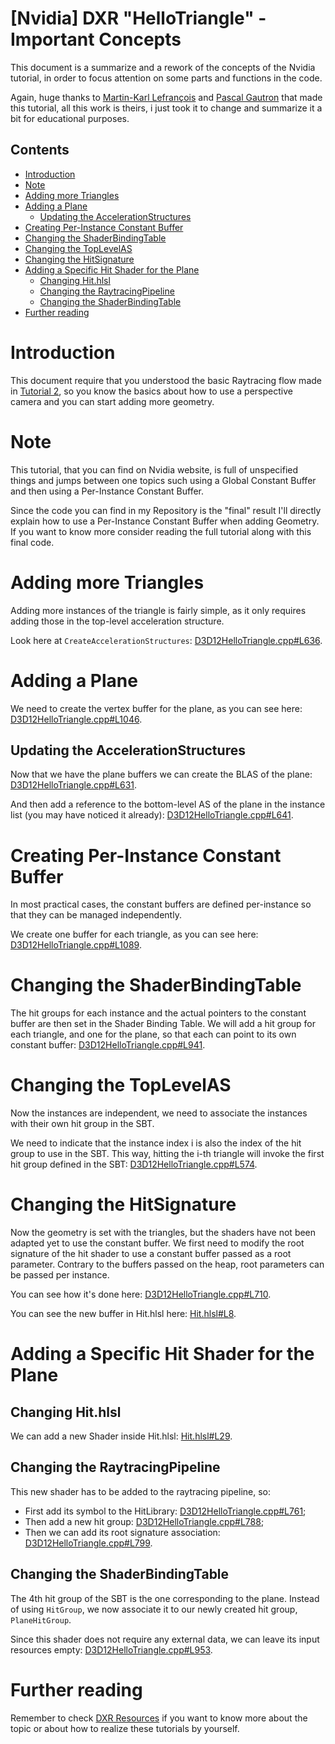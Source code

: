 # [Nvidia] DXR "HelloTriangle"  - Important Concepts
This document is a summarize and a rework of the concepts of the Nvidia tutorial, in order to focus attention on some parts and functions in the code.

Again, huge thanks to [Martin-Karl Lefrançois](https://devblogs.nvidia.com/author/mlefrancois/) and [Pascal Gautron](https://devblogs.nvidia.com/author/pgautron/) that made this tutorial, all this work is theirs, i just took it to change and summarize it a bit for educational purposes.

## Contents
- [Introduction](#introduction)
- [Note](#note)
- [Adding more Triangles](#adding-more-triangles)
- [Adding a Plane](#adding-a-plane)
  - [Updating the AccelerationStructures](#updating-the-accelerationstructures)
- [Creating Per-Instance Constant Buffer](#creating-per-instance-constant-buffer)
- [Changing the ShaderBindingTable](#changing-the-shaderbindingtable)
- [Changing the TopLevelAS](#changing-the-toplevelas)
- [Changing the HitSignature](#changing-the-hitsignature)
- [Adding a Specific Hit Shader for the Plane](#adding-a-specific-hit-shader-for-the-plane)
  - [Changing Hit.hlsl](#changing-hithlsl)
  - [Changing the RaytracingPipeline](#changing-the-raytracingpipeline)
  - [Changing the ShaderBindingTable](#changing-the-shaderbindingtable-1)
- [Further reading](#further-reading)

# Introduction
This document require that you understood the basic Raytracing flow made in [Tutorial 2](https://github.com/ScrappyCocco/DirectX-DXR-Tutorials/tree/master/02-Dx12DXRTriangle-PerspectiveCamera), so you know the basics about how to use a perspective camera and you can start adding more geometry.

# Note
This tutorial, that you can find on Nvidia website, is full of unspecified things and jumps between one topics such using a Global Constant Buffer and then using a Per-Instance Constant Buffer.

Since the code you can find in my Repository is the "final" result I'll directly explain how to use a Per-Instance Constant Buffer when adding Geometry. If you want to know more consider reading the full tutorial along with this final code.

# Adding more Triangles
Adding more instances of the triangle is fairly simple, as it only requires adding those in the top-level acceleration structure.

Look here at `CreateAccelerationStructures`: [D3D12HelloTriangle.cpp#L636](https://github.com/ScrappyCocco/DirectX-DXR-Tutorials/blob/master/03-DXRTriangle-PerInstanceData/Project/D3D12HelloTriangle.cpp#L636).

# Adding a Plane
We need to create the vertex buffer for the plane, as you can see here: [D3D12HelloTriangle.cpp#L1046](https://github.com/ScrappyCocco/DirectX-DXR-Tutorials/blob/master/03-DXRTriangle-PerInstanceData/Project/D3D12HelloTriangle.cpp#L1046).

## Updating the AccelerationStructures
Now that we have the plane buffers we can create the BLAS of the plane: [D3D12HelloTriangle.cpp#L631](https://github.com/ScrappyCocco/DirectX-DXR-Tutorials/blob/master/03-DXRTriangle-PerInstanceData/Project/D3D12HelloTriangle.cpp#L631).

And then add a reference to the bottom-level AS of the plane in the instance list (you may have noticed it already): [D3D12HelloTriangle.cpp#L641](https://github.com/ScrappyCocco/DirectX-DXR-Tutorials/blob/master/03-DXRTriangle-PerInstanceData/Project/D3D12HelloTriangle.cpp#L641).

# Creating Per-Instance Constant Buffer
In most practical cases, the constant buffers are defined per-instance so that they can be managed independently.

We create one buffer for each triangle, as you can see here: [D3D12HelloTriangle.cpp#L1089](https://github.com/ScrappyCocco/DirectX-DXR-Tutorials/blob/master/03-DXRTriangle-PerInstanceData/Project/D3D12HelloTriangle.cpp#L1089).

# Changing the ShaderBindingTable
The hit groups for each instance and the actual pointers to the constant buffer are then set in the Shader Binding Table. We will add a hit group for each triangle, and one for the plane, so that each can point to its own constant buffer: [D3D12HelloTriangle.cpp#L941](https://github.com/ScrappyCocco/DirectX-DXR-Tutorials/blob/master/03-DXRTriangle-PerInstanceData/Project/D3D12HelloTriangle.cpp#L941).

# Changing the TopLevelAS
Now the instances are independent, we need to associate the instances with their own hit group in the SBT.

We need to indicate that the instance index i is also the index of the hit group to use in the SBT. This way, hitting the i-th triangle will invoke the first hit group defined in the SBT: [D3D12HelloTriangle.cpp#L574](https://github.com/ScrappyCocco/DirectX-DXR-Tutorials/blob/master/03-DXRTriangle-PerInstanceData/Project/D3D12HelloTriangle.cpp#L574).

# Changing the HitSignature
Now the geometry is set with the triangles, but the shaders have not been adapted yet to use the constant buffer. We first need to modify the root signature of the hit shader to use a constant buffer passed as a root parameter. Contrary to the buffers passed on the heap, root parameters can be passed per instance.

You can see how it's done here: [D3D12HelloTriangle.cpp#L710](https://github.com/ScrappyCocco/DirectX-DXR-Tutorials/blob/master/03-DXRTriangle-PerInstanceData/Project/D3D12HelloTriangle.cpp#L710).

You can see the new buffer in Hit.hlsl here: [Hit.hlsl#L8](https://github.com/ScrappyCocco/DirectX-DXR-Tutorials/blob/master/03-DXRTriangle-PerInstanceData/Project/shaders/Hit.hlsl#L8).

# Adding a Specific Hit Shader for the Plane

## Changing Hit.hlsl
We can add a new Shader inside Hit.hlsl: [Hit.hlsl#L29](https://github.com/ScrappyCocco/DirectX-DXR-Tutorials/blob/master/03-DXRTriangle-PerInstanceData/Project/shaders/Hit.hlsl#L29).

## Changing the RaytracingPipeline
This new shader has to be added to the raytracing pipeline, so:

* First add its symbol to the HitLibrary: [D3D12HelloTriangle.cpp#L761](https://github.com/ScrappyCocco/DirectX-DXR-Tutorials/blob/master/03-DXRTriangle-PerInstanceData/Project/D3D12HelloTriangle.cpp#L761);
* Then add a new hit group: [D3D12HelloTriangle.cpp#L788](https://github.com/ScrappyCocco/DirectX-DXR-Tutorials/blob/master/03-DXRTriangle-PerInstanceData/Project/D3D12HelloTriangle.cpp#L788);
* Then we can add its root signature association: [D3D12HelloTriangle.cpp#L799](https://github.com/ScrappyCocco/DirectX-DXR-Tutorials/blob/master/03-DXRTriangle-PerInstanceData/Project/D3D12HelloTriangle.cpp#L799).

## Changing the ShaderBindingTable
The 4th hit group of the SBT is the one corresponding to the plane. Instead of using `HitGroup`, we now associate it to our newly created hit group, `PlaneHitGroup`.

Since this shader does not require any external data, we can leave its input resources empty: [D3D12HelloTriangle.cpp#L953](https://github.com/ScrappyCocco/DirectX-DXR-Tutorials/blob/master/03-DXRTriangle-PerInstanceData/Project/D3D12HelloTriangle.cpp#L953).

# Further reading
Remember to check [DXR Resources](https://github.com/ScrappyCocco/DirectX-DXR-Tutorials#resources) if you want to know more about the topic or about how to realize these tutorials by yourself.
